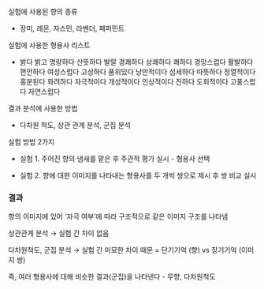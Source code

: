 실험에 사용된 향의 종류

- 장미, 레몬, 자스민, 라벤더, 페퍼민트

실험에 사용한 형용사 리스트

- 밝다 밝고 명량하다 산뜻하다 발랄 경쾌하다 상쾌하다
  쾌하다 경망스럽다 활발하다 편안하다 여성스럽다
  고상하다 품위있다 낭만적이다 섬세하다 따뜻하다
  정열적이다 홍분된다 화려하다 자극적이다 개성적이다
  인상적이다 진하다 도회적이다 고풍스럽다 자연스럽다

결과 분석에 사용한 방법

- 다차원 척도, 상관 관계 분석, 군집 분석

실험 방법 2가지

- 실험 1. 주어진 향의 냄새를 맡은 후 주관적 평가 실시 - 형용사 선택

- 실험 2. 향에 대한 이미지를 나타내는 형용사를 두 개씩 쌍으로 제시 후 쌍 비교 실시

### 결과

향의 이미지에 있어 ‘자극 여부’에 따라 구조적으로 같은 이미지 구조를 나타냄

상관관계 분석 → 실험 간 차이 없음

다차원척도, 군집 분석 → 실험 간 미묘한 차이 때문 = 단기기억 (향) vs 장기기억 (이미지 쌍)

즉, 여러 형용사에 대해 비슷한 결과(군집)을 나타낸다 - 무향, 다차원척도
